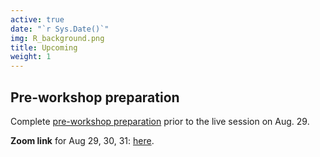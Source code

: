 ```yaml
---
active: true
date: "`r Sys.Date()`"
img: R_background.png
title: Upcoming
weight: 1
---
```


## Pre-workshop preparation

Complete [pre-workshop preparation](https://umn-cea-decision-modeling-workshop-2022.netlify.app/days/day1/) prior to the live session on Aug. 29. 

**Zoom link** for Aug 29, 30, 31: [here](https://umn.zoom.us/j/95168741121?pwd=NmlRcjZnUXR3N2xVd3B4ZnJjQkFuUT09).




